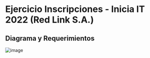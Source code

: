 # Ejercicio Inscripciones - Inicia IT 2022 (Red Link S.A.)
## Diagrama y Requerimientos
![image](https://drive.google.com/uc?export=view&id=1eZK_IxyKPoEammeDB1kFv-nTvX-JY--D)